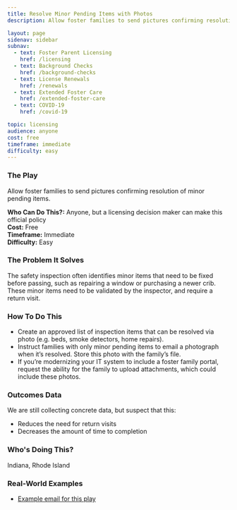 ```yaml
---
title: Resolve Minor Pending Items with Photos
description: Allow foster families to send pictures confirming resolution of minor pending items. 

layout: page
sidenav: sidebar
subnav:
  - text: Foster Parent Licensing
    href: /licensing
  - text: Background Checks
    href: /background-checks
  - text: License Renewals
    href: /renewals
  - text: Extended Foster Care
    href: /extended-foster-care
  - text: COVID-19
    href: /covid-19

topic: licensing
audience: anyone
cost: free
timeframe: immediate
difficulty: easy
---
```



### The Play

Allow foster families to send pictures confirming resolution of minor pending items. 

**Who Can Do This?:**
Anyone, but a licensing decision maker can make this official policy<br />
**Cost:**
Free<br />
**Timeframe:**
Immediate<br />
**Difficulty:**
Easy<br />

### The Problem It Solves

The safety inspection often identifies minor items that need to be fixed before passing, such as repairing a window or purchasing a newer crib. These minor items need to be validated by the inspector, and require a return visit. 

### How To Do This

* Create an approved list of inspection items that can be resolved via photo (e.g. beds, smoke detectors, home repairs).
* Instruct families with only minor pending items to email a photograph when it’s resolved. Store this photo with the family’s file.
* If you’re modernizing your IT system to include a foster family portal, request the ability for the family to upload attachments, which could include these photos.

### Outcomes Data

We are still collecting concrete data, but suspect that this:

* Reduces the need for return visits
* Decreases the amount of time to completion


### Who's Doing This?

Indiana, Rhode Island

### Real-World Examples

* [Example email for this play](/assets/resolve_minor_pending_items_asset)